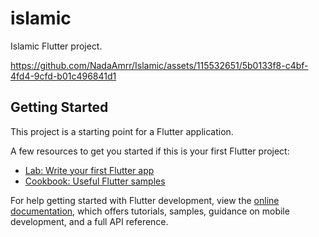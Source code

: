 # islamic

Islamic Flutter project.



https://github.com/NadaAmrr/Islamic/assets/115532651/5b0133f8-c4bf-4fd4-9cfd-b01c496841d1



## Getting Started

This project is a starting point for a Flutter application.

A few resources to get you started if this is your first Flutter project:

- [Lab: Write your first Flutter app](https://docs.flutter.dev/get-started/codelab)
- [Cookbook: Useful Flutter samples](https://docs.flutter.dev/cookbook)

For help getting started with Flutter development, view the
[online documentation](https://docs.flutter.dev/), which offers tutorials,
samples, guidance on mobile development, and a full API reference.
